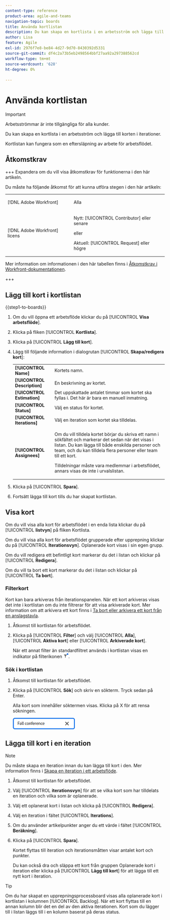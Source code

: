 ```yaml
---
content-type: reference
product-area: agile-and-teams
navigation-topic: boards
title: Använda kortlistan
description: Du kan skapa en kortlista i en arbetsström och lägga till korten i iterationer.
author: Lisa
feature: Agile
exl-id: 2976f7e8-be84-4d27-9d70-8430392d5331
source-git-commit: df4c2a73b5eb2498564bbf27aa92a297388562cd
workflow-type: tm+mt
source-wordcount: '628'
ht-degree: 0%

---
```


# Använda kortlistan

>[!IMPORTANT]
>
>Arbetsströmmar är inte tillgängliga för alla kunder.

Du kan skapa en kortlista i en arbetsström och lägga till korten i iterationer.

Kortlistan kan fungera som en eftersläpning av arbete för arbetsflödet.

## Åtkomstkrav

+++ Expandera om du vill visa åtkomstkrav för funktionerna i den här artikeln.

Du måste ha följande åtkomst för att kunna utföra stegen i den här artikeln:

<table style="table-layout:auto"> 
 <col> 
 <col> 
 <tbody> 
  <tr> 
   <td role="rowheader">[!DNL Adobe Workfront]</td> 
   <td> <p>Alla</p> </td> 
  </tr> 
  <tr> 
   <td role="rowheader">[!DNL Adobe Workfront] licens</td> 
   <td> 
   <p>Nytt: [!UICONTROL Contributor] eller senare</p> 
   <p>eller</p>
   <p>Aktuell: [!UICONTROL Request] eller högre</p>
   </td> 
  </tr> 
 </tbody> 
</table>

Mer information om informationen i den här tabellen finns i [Åtkomstkrav i Workfront-dokumentationen](/help/quicksilver/administration-and-setup/add-users/access-levels-and-object-permissions/access-level-requirements-in-documentation.md).

+++

## Lägg till kort i kortlistan

{{step1-to-boards}}

1. Om du vill öppna ett arbetsflöde klickar du på [!UICONTROL **Visa arbetsflöde**].
1. Klicka på fliken [!UICONTROL **Kortlista**].
1. Klicka på [!UICONTROL **Lägg till kort**].
1. Lägg till följande information i dialogrutan [!UICONTROL **Skapa/redigera kort**]:

   <table style="table-layout:auto"> 
    <tbody> 
     <tr> 
      <td><strong>[!UICONTROL Name]</strong></td> 
      <td>Kortets namn.</td> 
     </tr> 
     <tr> 
      <td><strong>[!UICONTROL Description]</strong></td> 
      <td>En beskrivning av kortet.</td> 
     </tr>
     <tr> 
      <td><strong>[!UICONTROL Estimation]</strong></td> 
      <td>Det uppskattade antalet timmar som kortet ska fyllas i. Det här är bara en manuell inmatning.</td> 
     </tr>
     <tr> 
      <td><strong>[!UICONTROL Status]</strong></td> 
      <td>Välj en status för kortet.</td> 
     </tr>
     <tr> 
      <td><strong>[!UICONTROL Iterations]</strong></td> 
      <td>Välj en iteration som kortet ska tilldelas.</td> 
     </tr>
     <tr> 
      <td><strong>[!UICONTROL Assignees]</strong></td> 
      <td><p>Om du vill tilldela kortet börjar du skriva ett namn i sökfältet och markerar det sedan när det visas i listan. Du kan lägga till både enskilda personer och team, och du kan tilldela flera personer eller team till ett kort.</p><p>Tilldelningar måste vara medlemmar i arbetsflödet, annars visas de inte i urvalslistan.</p></td> 
     </tr>
    </tbody> 
   </table>

1. Klicka på [!UICONTROL **Spara**].
1. Fortsätt lägga till kort tills du har skapat kortlistan.

## Visa kort

Om du vill visa alla kort för arbetsflödet i en enda lista klickar du på [!UICONTROL **listvyn**] på fliken Kortlista.

Om du vill visa alla kort för arbetsflödet grupperade efter upprepning klickar du på [!UICONTROL **Iterationsvyn**]. Oplanerade kort visas i sin egen grupp.

Om du vill redigera ett befintligt kort markerar du det i listan och klickar på [!UICONTROL **Redigera**].

Om du vill ta bort ett kort markerar du det i listan och klickar på [!UICONTROL **Ta bort**].

### Filterkort

Kort kan bara arkiveras från iterationspanelen. När ett kort arkiveras visas det inte i kortlistan om du inte filtrerar för att visa arkiverade kort. Mer information om att arkivera ett kort finns i [Ta bort eller arkivera ett kort från en anslagstavla](/help/quicksilver/agile/get-started-with-boards/delete-board-items.md).

1. Åtkomst till kortlistan för arbetsflödet.
1. Klicka på [!UICONTROL **Filter**] och välj [!UICONTROL **Alla**], [!UICONTROL **Aktiva kort**] eller [!UICONTROL **Arkiverade kort**].

   När ett annat filter än standardfiltret används i kortlistan visas en indikator på filterikonen ![Filter använt](assets/boards-filterapplied-30x30.png).

### Sök i kortlistan

1. Åtkomst till kortlistan för arbetsflödet.
1. Klicka på [!UICONTROL **Sök**] och skriv en sökterm. Tryck sedan på Enter.

   Alla kort som innehåller söktermen visas.
Klicka på X för att rensa sökningen.

   ![Sök efter kort på en anslagstavla](assets/boards-searchbox.png)

## Lägga till kort i en iteration

>[!NOTE]
>
>Du måste skapa en iteration innan du kan lägga till kort i den. Mer information finns i [Skapa en iteration i ett arbetsflöde](/help/quicksilver/agile/use-boards-agile-planning-tools/create-an-iteration-in-workstream.md).

1. Åtkomst till kortlistan för arbetsflödet.
1. Välj [!UICONTROL **iterationsvyn**] för att se vilka kort som har tilldelats en iteration och vilka som är oplanerade.
1. Välj ett oplanerat kort i listan och klicka på [!UICONTROL **Redigera**].
1. Välj en iteration i fältet [!UICONTROL **Iterations**].
1. Om du använder artikelpunkter anger du ett värde i fältet [!UICONTROL **Beräkning**].
1. Klicka på [!UICONTROL **Spara**].

   Kortet flyttas till iteration och iterationsmåtten visar antalet kort och punkter.

   Du kan också dra och släppa ett kort från gruppen Oplanerade kort i iteration eller klicka på [!UICONTROL **Lägg till kort**] för att lägga till ett nytt kort i iteration.

>[!TIP]
>
>Om du har skapat en upprepningsprocessboard visas alla oplanerade kort i kortlistan i kolumnen [!UICONTROL Backlog]. När ett kort flyttas till en annan kolumn blir det en del av den aktiva iterationen. Kort som du lägger till i listan läggs till i en kolumn baserat på deras status.
